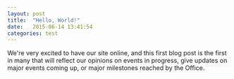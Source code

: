 ```yaml
---
layout: post
title:  "Hello, World!"
date:   2015-06-14 13:41:54
categories: test
---
```

We're very excited to have our site online, and this first blog post is the first in many that will reflect our opinions on events in progress, give updates on major events coming up, or major milestones reached by the Office.
